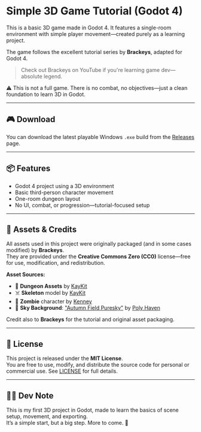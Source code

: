 # Simple 3D Game Tutorial (Godot 4)

This is a basic 3D game made in Godot 4. It features a single-room environment with simple player movement—created purely as a learning project.

The game follows the excellent tutorial series by **Brackeys**, adapted for Godot 4.  
> Check out Brackeys on YouTube if you're learning game dev—absolute legend.

⚠️ This is not a full game. There is no combat, no objectives—just a clean foundation to learn 3D in Godot.

---

## 🎮 Download

You can download the latest playable Windows `.exe` build from the [Releases](https://github.com/YOUR_USERNAME/3d-godot-tutorial/releases) page.

---

## 📦 Features

- Godot 4 project using a 3D environment
- Basic third-person character movement
- One-room dungeon layout
- No UI, combat, or progression—tutorial-focused setup

---

## 🎨 Assets & Credits

All assets used in this project were originally packaged (and in some cases modified) by **Brackeys**.  
They are provided under the **Creative Commons Zero (CC0)** license—free for use, modification, and redistribution.

**Asset Sources:**

- 🏰 **Dungeon Assets** by [KayKit](https://kaylousberg.itch.io/kaykit-dungeon-remastered)  
- ☠️ **Skeleton** model by [KayKit](https://kaylousberg.itch.io/kaykit-skeletons)  
- 🧟 **Zombie** character by [Kenney](https://kenney.nl/assets/animated-characters-1)  
- 🌄 **Sky Background**: ["Autumn Field Puresky"](https://polyhaven.com/a/autumn_field_puresky) by [Poly Haven](https://polyhaven.com)

Credit also to **Brackeys** for the tutorial and original asset packaging.

---

## 📝 License

This project is released under the **MIT License**.  
You are free to use, modify, and distribute the source code for personal or commercial use. See [LICENSE](LICENSE) for full details.

---

## 👨‍💻 Dev Note

This is my first 3D project in Godot, made to learn the basics of scene setup, movement, and exporting.  
It’s a simple start, but a big step. More to come. 🚀
